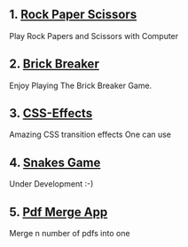 ## 1. [Rock Paper Scissors](https://shloknangia.github.io/Rock-Paper-Scissors/)
Play Rock Papers and Scissors with Computer

## 2. [Brick Breaker](https://shloknangia.github.io/Brick-Breaker/)
Enjoy Playing The Brick Breaker Game.

## 3. [CSS-Effects](https://shloknangia.github.io/CSS-Effects/)
Amazing CSS transition effects One can use

## 4. [Snakes Game](https://shloknangia.github.io/Snakes-Game/)
Under Development :-)

## 5. [Pdf Merge App](https://shloknangia.github.io/pdf-merge-app/)
Merge n number of pdfs into one
